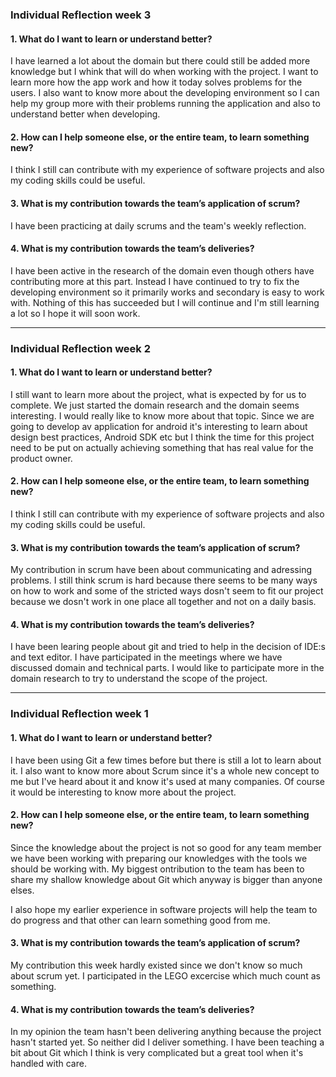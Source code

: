 ### Individual Reflection week 3

#### 1. What do I want to learn or understand better?
I have learned a lot about the domain but there could still be added more knowledge but I whink that will do when working with the project. I want to learn more how the app work and how it today solves problems for the users. I also want to know more about the developing environment so I can help my group more with their problems running the application and also to understand better when developing.

#### 2. How can I help someone else, or the entire team, to learn something new?
I think I still can contribute with my experience of software projects and also my coding skills could be useful.

#### 3. What is my contribution towards the team’s application of scrum?
I have been practicing at daily scrums and the team's weekly reflection.

#### 4. What is my contribution towards the team’s deliveries?
I have been active in the research of the domain even though others have contributing more at this part. Instead I have continued to try to fix the developing environment so it primarily works and secondary is easy to work with. Nothing of this has succeeded but I will continue and I'm still learning a lot so I hope it will soon work.

---

### Individual Reflection week 2

#### 1. What do I want to learn or understand better?
I still want to learn more about the project, what is expected by for us to complete. We just started the domain research and the domain seems interesting. I would really like to know more about that topic. Since we are going to develop av application for android it's interesting to learn about design best practices, Android SDK etc but I think the time for this project need to be put on actually achieving something that has real value for the product owner.

#### 2. How can I help someone else, or the entire team, to learn something new?
I think I still can contribute with my experience of software projects and also my coding skills could be useful. 

#### 3. What is my contribution towards the team’s application of scrum?
My contribution in scrum have been about communicating and adressing problems. I still think scrum is hard because there seems to be many ways on how to work and some of the stricted ways dosn't seem to fit our project because we dosn't work in one place all together and not on a daily basis.

#### 4. What is my contribution towards the team’s deliveries?

I have been learing people about git and tried to help in the decision of IDE:s and text editor. I have participated in the meetings where we have discussed domain and technical parts. I would like to participate more in the domain research to try to understand the scope of the project.

---

### Individual Reflection week 1

#### 1. What do I want to learn or understand better?
I have been using Git a few times before but there is still a lot to learn about it. I also want to know more about Scrum since it's a whole new concept to me but I've heard about it and know it's used at many companies. Of course it would be interesting to know more about the project.

#### 2. How can I help someone else, or the entire team, to learn something new?
Since the knowledge about the project is not so good for any team member we have been working with preparing our knowledges with the tools we should be working with. My biggest ontribution to the team has been to share my shallow knowledge about Git which anyway is bigger than anyone elses.

I also hope my earlier experience in software projects will help the team to do progress and that other can learn something good from me.

#### 3. What is my contribution towards the team’s application of scrum?

My contribution this week hardly existed since we don't know so much about scrum yet. I participated in the LEGO excercise which much count as something.

#### 4. What is my contribution towards the team’s deliveries?

In my opinion the team hasn't been delivering anything because the project hasn't started yet. So neither did I deliver something. I have been teaching a bit about Git which I think is very complicated but a great tool when it's handled with care. 
